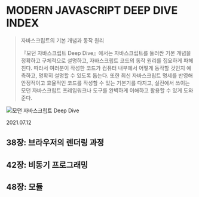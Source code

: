 # MODERN JAVASCRIPT DEEP DIVE INDEX

> 자바스크립트의 기본 개념과 동작 원리
>
> 『모던 자바스크립트 Deep Dive』에서는 자바스크립트를 둘러싼 기본 개념을 정확하고 구체적으로 설명하고, 자바스크립트 코드의 동작 원리를 집요하게 파헤친다. 따라서 여러분이 작성한 코드가 컴퓨터 내부에서 어떻게 동작할 것인지 예측하고, 명확히 설명할 수 있도록 돕는다. 또한 최신 자바스크립트 명세를 반영해 안정적이고 효율적인 코드를 작성할 수 있는 기본기를 다지고, 실전에서 쓰이는 모던 자바스크립트 프레임워크나 도구를 완벽하게 이해하고 활용할 수 있게 도와준다.

![모던 자바스크립트 Deep Dive](http://image.yes24.com/goods/92742567/M)

2021.07.12

## 38장: 브라우저의 렌더링 과정

## 42장: 비동기 프로그래밍

## 48장: 모듈

